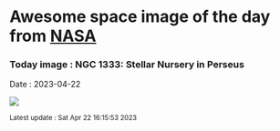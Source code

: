 
# Awesome space image of the day from [NASA](https://api.nasa.gov/)

### Today image : NGC 1333: Stellar Nursery in Perseus
Date : 2023-04-22

![](https://apod.nasa.gov/apod/image/2304/NGC1333HST33rd_800.png)

<small>Latest update : Sat Apr 22 16:15:53 2023</small>
        